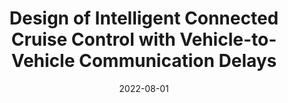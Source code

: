 ---
title: "Design of Intelligent Connected Cruise Control with Vehicle-to-Vehicle Communication Delays"
authors:
- Zhuwei Wang
- Senfan Jin
- Chao Fang
- Lihan Liu
- Meng Li
- Song Guo

date: "2022-08-01"
doi: "10.1109/TVT.2022.3177008"

# Publication type.
# 1 = Conference paper; 2 = Journal article;
# 3 = Preprint Paper; 4 = Report; 5 = Book; 6 = Book section;
# 7 = Thesis; 8 = Patent
publication_types: ["2"]

# Publication name and optional abbreviated publication name.
publication: "*IEEE Transactions on Vehicular Technology*"
publication_short: "TVT (CCF-B)"

# url_pdf: https://ieeexplore.ieee.org/abstract/document/9699396
# url_code: ''
# url_dataset: ''
# url_poster: ''
# url_project: ''
# url_slides: ''
# url_video: ''

---